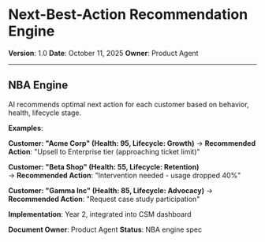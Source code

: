 # Next-Best-Action Recommendation Engine

**Version**: 1.0
**Date**: October 11, 2025
**Owner**: Product Agent

---

## NBA Engine

AI recommends optimal next action for each customer based on behavior, health, lifecycle stage.

**Examples**:

**Customer: "Acme Corp" (Health: 95, Lifecycle: Growth)**
→ **Recommended Action**: "Upsell to Enterprise tier (approaching ticket limit)"

**Customer: "Beta Shop" (Health: 55, Lifecycle: Retention)**  
→ **Recommended Action**: "Intervention needed - usage dropped 40%"

**Customer: "Gamma Inc" (Health: 85, Lifecycle: Advocacy)**
→ **Recommended Action**: "Request case study participation"

**Implementation**: Year 2, integrated into CSM dashboard

**Document Owner**: Product Agent
**Status**: NBA engine spec
